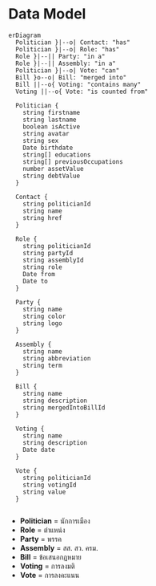 # Data Model

```mermaid
erDiagram
  Politician }|--o| Contact: "has"
  Politician }|--o| Role: "has"
  Role }|--|| Party: "in a"
  Role }|--|| Assembly: "in a"
  Politician }|--o| Vote: "can"
  Bill }o--o| Bill: "merged into"
  Bill ||--o{ Voting: "contains many"
  Voting ||--o{ Vote: "is counted from"

  Politician {
    string firstname
    string lastname
    boolean isActive
    string avatar
    string sex
    Date birthdate
    string[] educations
    string[] previousOccupations
    number assetValue
    string debtValue
  }

  Contact {
    string politicianId
    string name
    string href
  }

  Role {
    string politicianId
    string partyId
    string assemblyId
    string role
    Date from
    Date to
  }

  Party {
    string name
    string color
    string logo
  }

  Assembly {
    string name
    string abbreviation
    string term
  }

  Bill {
    string name
    string description
    string mergedIntoBillId
  }

  Voting {
    string name
    string description
    Date date
  }

  Vote {
    string politicianId
    string votingId
    string value
  }


```

- **Politician** = นักการเมือง
- **Role** = ตำแหน่ง
- **Party** = พรรค
- **Assembly** = สส. สว. ครม.
- **Bill** = ข้อเสนอกฏหมาย
- **Voting** = การลงมติ
- **Vote** = การลงคะแนน
